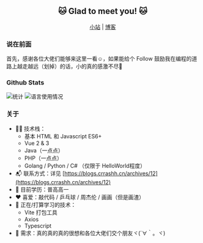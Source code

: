 <h2 align="center">🐱 Glad to meet you! 🐱</h2>
  
<p align="center">
  <a href="https://www.crrashh.cn">小站</a> | 
  <a href="https://blogs.crrashh.cn">博客</a>
</p>
  
### 说在前面
首先，感谢各位大佬们能够来这里一看☺️，如果能给个 Follow 鼓励我在编程的道路上越走越远（划掉）的话，小的真的感激不尽🙏  

### Github Stats
![统计](https://github-readme-stats.vercel.app/api?username=crrashh1542&show_icons=true&theme=dracula)
![语言使用情况](https://github-readme-stats.vercel.app/api/top-langs/?username=crrashh1542&layout=compact)

### 关于
- 👨‍💻 技术栈：
    - 基本 HTML 和 Javascript ES6+
    - Vue 2 & 3
    - Java（一点点）
    - PHP（一点点）
    - Golang / Python / C# （仅限于 HelloWorld程度）
- 📬 联系方式：详见 [https://blogs.crrashh.cn/archives/12](https://blogs.crrashh.cn/archives/12)
- 📖 目前学历：普高高一
- ❤️ 喜爱：敲代码 / 乒乓球 / 周杰伦 / 画画（但是画渣）
- 🔭 正在/打算学习的技术：
    - Vite 打包工具
    - Axios
    - Typescript
- 🧐 需求：真的真的真的很想和各位大佬们交个朋友ヾ(´∀｀。ヾ)
